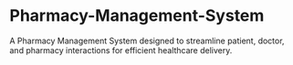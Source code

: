 # Pharmacy-Management-System
A Pharmacy Management System designed to streamline patient, doctor, and pharmacy interactions for efficient healthcare delivery.

